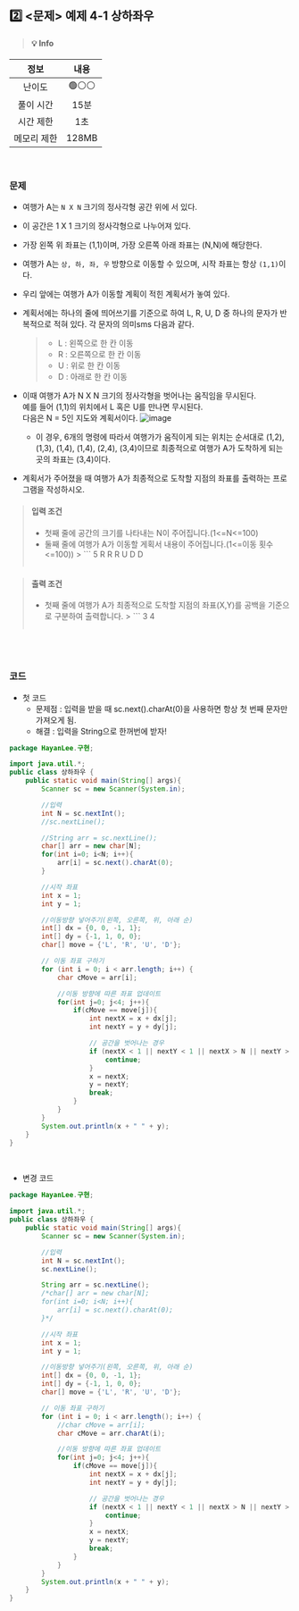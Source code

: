 ## 2️⃣ <문제> 예제 4-1 상하좌우
> #### 💡 Info
|   정보    |                                 내용                                 |
|:-------:|:------------------------------------------------------------------:|
|   난이도   |                                🟢⚪⚪                                |
|  풀이 시간  |                                15분                                 | 
|  시간 제한  |                                 1초                                 |
| 메모리 제한  |                               128MB                                |

<br>

### 문제
- 여행가 A는 ```N X N``` 크기의 정사각형 공간 위에 서 있다.
- 이 공간은 1 X 1 크기의 정사각형으로 나누어져 있다.
- 가장 왼쪽 위 좌표는 (1,1)이며, 가장 오른쪽 아래 좌표는 (N,N)에 해당한다.
- 여행가 A는 ```상, 하, 좌, 우``` 방향으로 이동할 수 있으며, 시작 좌표는 항상 ```(1,1)```이다.
- 우리 앞에는 여행가 A가 이동할 계획이 적힌 계획서가 놓여 있다.
- 계획서에는 하나의 줄에 띄어쓰기를 기준으로 하여 L, R, U, D 중 하나의 문자가 반복적으로 적혀 있다. 각 문자의 의미sms 다음과 같다.
  > - L : 왼쪽으로 한 칸 이동
  > - R : 오른쪽으로 한 칸 이동
  > - U : 위로 한 칸 이동
  > - D : 아래로 한 칸 이동

- 이때 여행가 A가 N X N 크기의 정사각형을 벗어나는 움직임을 무시된다.
  <br>예를 들어 (1,1)의 위치에서 L 혹은 U를 만나면 무시된다.
  <br>다음은 N = 5인 지도와 계획서이다.
  ![image](https://github.com/hayannn/2L24-Algo-Study/assets/102213509/80e9b608-cd2f-415e-91f8-cf786dd571d0)
    - 이 경우, 6개의 명령에 따라서 여행가가 움직이게 되는 위치는 순서대로 (1,2), (1,3), (1,4), (1,4), (2,4), (3,4)이므로 최종적으로 여행가 A가 도착하게 되는 곳의 좌표는 (3,4)이다.
- 계획서가 주어졌을 때 여행가 A가 최종적으로 도착할 지점의 좌표를 출력하는 프로그램을 작성하시오.

> #### 입력 조건
>  - 첫째 줄에 공간의 크기를 나타내는 N이 주어집니다.(1<=N<=100)
>  - 둘째 줄에 여행가 A가 이동할 게획서 내용이 주어집니다.(1<=이동 횟수<=100))
     >      ```
>      5
>      R R R U D D
>      ```

> #### 출력 조건
>  - 첫째 줄에 여행가 A가 최종적으로 도착할 지점의 좌표(X,Y)를 공백을 기준으로 구분하여 출력합니다.
     >       ```
>       3 4
>       ```

<br>
<br>

### 코드
- 첫 코드
    - 문제점 : 입력을 받을 때 sc.next().charAt(0)을 사용하면 항상 첫 번째 문자만 가져오게 됨.
    - 해결 : 입력을 String으로 한꺼번에 받자!

```java
package HayanLee.구현;

import java.util.*;
public class 상하좌우 {
    public static void main(String[] args){
        Scanner sc = new Scanner(System.in);

        //입력
        int N = sc.nextInt();
        //sc.nextLine();

        //String arr = sc.nextLine();
        char[] arr = new char[N];
        for(int i=0; i<N; i++){
            arr[i] = sc.next().charAt(0);
        }

        //시작 좌표
        int x = 1;
        int y = 1;

        //이동방향 넣어주기(왼쪽, 오른쪽, 위, 아래 순)
        int[] dx = {0, 0, -1, 1};
        int[] dy = {-1, 1, 0, 0};
        char[] move = {'L', 'R', 'U', 'D'};

        // 이동 좌표 구하기
        for (int i = 0; i < arr.length; i++) {
            char cMove = arr[i];

            //이동 방향에 따른 좌표 업데이트
            for(int j=0; j<4; j++){
                if(cMove == move[j]){
                    int nextX = x + dx[j];
                    int nextY = y + dy[j];

                    // 공간을 벗어나는 경우
                    if (nextX < 1 || nextY < 1 || nextX > N || nextY > N) {
                        continue;
                    }
                    x = nextX;
                    y = nextY;
                    break;
                }
            }
        }
        System.out.println(x + " " + y);
    }
}
```

<br>

- 변경 코드
```java
package HayanLee.구현;

import java.util.*;
public class 상하좌우 {
    public static void main(String[] args){
        Scanner sc = new Scanner(System.in);

        //입력
        int N = sc.nextInt();
        sc.nextLine();

        String arr = sc.nextLine();
        /*char[] arr = new char[N];
        for(int i=0; i<N; i++){
            arr[i] = sc.next().charAt(0);
        }*/

        //시작 좌표
        int x = 1;
        int y = 1;

        //이동방향 넣어주기(왼쪽, 오른쪽, 위, 아래 순)
        int[] dx = {0, 0, -1, 1};
        int[] dy = {-1, 1, 0, 0};
        char[] move = {'L', 'R', 'U', 'D'};

        // 이동 좌표 구하기
        for (int i = 0; i < arr.length(); i++) {
            //char cMove = arr[i];
            char cMove = arr.charAt(i);

            //이동 방향에 따른 좌표 업데이트
            for(int j=0; j<4; j++){
                if(cMove == move[j]){
                    int nextX = x + dx[j];
                    int nextY = y + dy[j];

                    // 공간을 벗어나는 경우
                    if (nextX < 1 || nextY < 1 || nextX > N || nextY > N) {
                        continue;
                    }
                    x = nextX;
                    y = nextY;
                    break;
                }
            }
        }
        System.out.println(x + " " + y);
    }
}

```

<br>
<br>